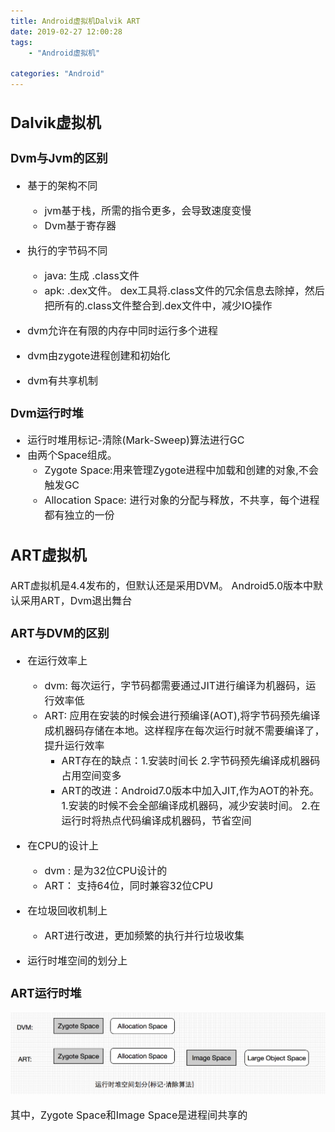 ```yaml
---
title: Android虚拟机Dalvik ART
date: 2019-02-27 12:00:28
tags:
	- "Android虚拟机"

categories: "Android"		
---
```


<font size=3>

## Dalvik虚拟机

### Dvm与Jvm的区别

* 基于的架构不同
	* jvm基于栈，所需的指令更多，会导致速度变慢
	* Dvm基于寄存器

* 执行的字节码不同
	* java: 生成 .class文件
	* apk: .dex文件。 dex工具将.class文件的冗余信息去除掉，然后把所有的.class文件整合到.dex文件中，减少IO操作

* dvm允许在有限的内存中同时运行多个进程
* dvm由zygote进程创建和初始化
* dvm有共享机制

### Dvm运行时堆

* 运行时堆用标记-清除(Mark-Sweep)算法进行GC
* 由两个Space组成。 
	* Zygote Space:用来管理Zygote进程中加载和创建的对象,不会触发GC
	* Allocation Space: 进行对象的分配与释放，不共享，每个进程都有独立的一份
	
	

## ART虚拟机

ART虚拟机是4.4发布的，但默认还是采用DVM。 Android5.0版本中默认采用ART，Dvm退出舞台

### ART与DVM的区别

* 在运行效率上
	* dvm: 每次运行，字节码都需要通过JIT进行编译为机器码，运行效率低
	* ART: 应用在安装的时候会进行预编译(AOT),将字节码预先编译成机器码存储在本地。这样程序在每次运行时就不需要编译了，提升运行效率
		* ART存在的缺点：1.安装时间长  2.字节码预先编译成机器码占用空间变多
		* ART的改进：Android7.0版本中加入JIT,作为AOT的补充。1.安装的时候不会全部编译成机器码，减少安装时间。  2.在运行时将热点代码编译成机器码，节省空间

* 在CPU的设计上
	* dvm : 是为32位CPU设计的
	* ART： 支持64位，同时兼容32位CPU

* 在垃圾回收机制上
	* ART进行改进，更加频繁的执行并行垃圾收集

* 运行时堆空间的划分上


### ART运行时堆

![ART运行时堆](https://raw.githubusercontent.com/sheltonliu/sheltonliu.github.io/hexo/blog/MarkdownPhotos/2019/02/27/dvm-art.png)
	
其中，Zygote Space和Image Space是进程间共享的
	




	
		

